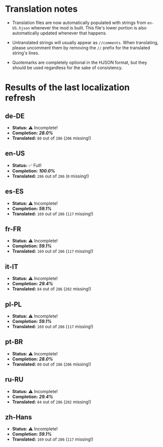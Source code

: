 # Translation notes
- Translation files are now automatically populated with strings from `en-US.hjson` whenever the mod is built. This file's lower portion is also automatically updated whenever that happens.

- Untranslated strings will usually appear as `//comments`. When translating, please uncomment them by removing the `//` prefix for the translated string's lines.

- Quotemarks are completely optional in the HJSON format, but they should be used regardless for the sake of consistency.

# Results of the last localization refresh

## de-DE
- **Status:** ⚠️ Incomplete!
- **Completion:** ***28.0%***
- **Translated:** `80` out of `286` (`206` missing!)

## en-US
- **Status:** ✅ Full!
- **Completion:** ***100.0%***
- **Translated:** `286` out of `286` (`0` missing!)

## es-ES
- **Status:** ⚠️ Incomplete!
- **Completion:** ***59.1%***
- **Translated:** `169` out of `286` (`117` missing!)

## fr-FR
- **Status:** ⚠️ Incomplete!
- **Completion:** ***59.1%***
- **Translated:** `169` out of `286` (`117` missing!)

## it-IT
- **Status:** ⚠️ Incomplete!
- **Completion:** ***29.4%***
- **Translated:** `84` out of `286` (`202` missing!)

## pl-PL
- **Status:** ⚠️ Incomplete!
- **Completion:** ***59.1%***
- **Translated:** `169` out of `286` (`117` missing!)

## pt-BR
- **Status:** ⚠️ Incomplete!
- **Completion:** ***28.0%***
- **Translated:** `80` out of `286` (`206` missing!)

## ru-RU
- **Status:** ⚠️ Incomplete!
- **Completion:** ***29.4%***
- **Translated:** `84` out of `286` (`202` missing!)

## zh-Hans
- **Status:** ⚠️ Incomplete!
- **Completion:** ***59.1%***
- **Translated:** `169` out of `286` (`117` missing!)

